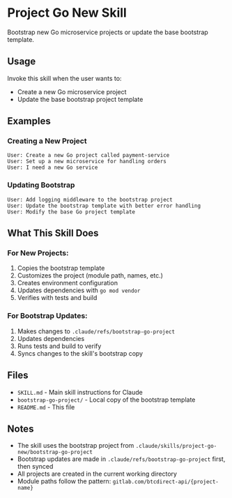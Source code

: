 # Project Go New Skill

Bootstrap new Go microservice projects or update the base bootstrap template.

## Usage

Invoke this skill when the user wants to:
- Create a new Go microservice project
- Update the base bootstrap project template

## Examples

### Creating a New Project
```
User: Create a new Go project called payment-service
User: Set up a new microservice for handling orders
User: I need a new Go service
```

### Updating Bootstrap
```
User: Add logging middleware to the bootstrap project
User: Update the bootstrap template with better error handling
User: Modify the base Go project template
```

## What This Skill Does

### For New Projects:
1. Copies the bootstrap template
2. Customizes the project (module path, names, etc.)
3. Creates environment configuration
4. Updates dependencies with `go mod vendor`
5. Verifies with tests and build

### For Bootstrap Updates:
1. Makes changes to `.claude/refs/bootstrap-go-project`
2. Updates dependencies
3. Runs tests and build to verify
4. Syncs changes to the skill's bootstrap copy

## Files

- `SKILL.md` - Main skill instructions for Claude
- `bootstrap-go-project/` - Local copy of the bootstrap template
- `README.md` - This file

## Notes

- The skill uses the bootstrap project from `.claude/skills/project-go-new/bootstrap-go-project`
- Bootstrap updates are made in `.claude/refs/bootstrap-go-project` first, then synced
- All projects are created in the current working directory
- Module paths follow the pattern: `gitlab.com/btcdirect-api/{project-name}`